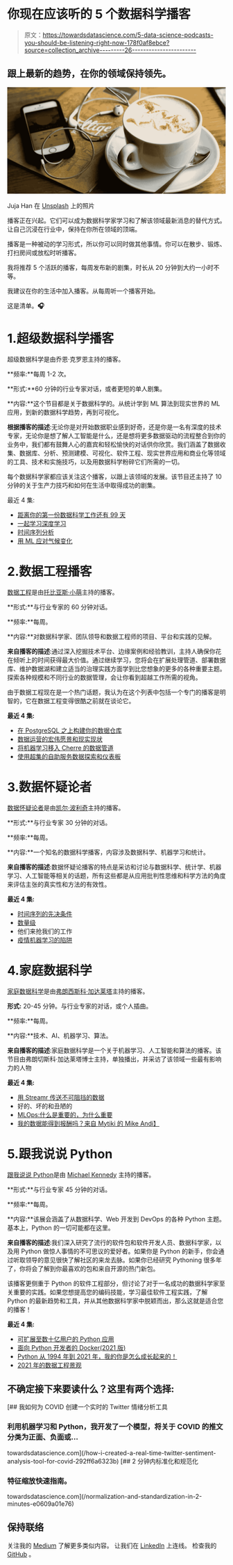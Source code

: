 # 你现在应该听的 5 个数据科学播客

> 原文：<https://towardsdatascience.com/5-data-science-podcasts-you-should-be-listening-right-now-178f0af8ebce?source=collection_archive---------26----------------------->

## 跟上最新的趋势，在你的领域保持领先。

![](img/2ec1226038393d92580444337c09ad31.png)

Juja Han 在 [Unsplash](https://unsplash.com/photos/uT55XxQLQGU) 上的照片

播客正在兴起。它们可以成为数据科学家学习和了解该领域最新消息的替代方式。让自己沉浸在行业中，保持在你所在领域的顶端。

播客是一种被动的学习形式，所以你可以同时做其他事情。你可以在散步、锻炼、打扫房间或放松时听播客。

我将推荐 5 个活跃的播客，每周发布新的剧集，时长从 20 分钟到大约一小时不等。

我建议在你的生活中加入播客。从每周听一个播客开始。

这是清单。**🎧**

# 1.超级数据科学播客

超级数据科学是由乔恩·克罗恩主持的播客。

**频率:**每周 1-2 次。

**形式:**60 分钟的行业专家对话，或者更短的单人剧集。

**内容:**这个节目都是关于数据科学的。从统计学到 ML 算法到现实世界的 ML 应用，到新的数据科学趋势，再到可视化。

**根据播客的描述**:无论你是对开始数据职业感到好奇，还是你是一名有深度的技术专家，无论你是想了解人工智能是什么，还是想将更多数据驱动的流程整合到你的业务中，我们都有鼓舞人心的嘉宾和轻松愉快的对话供你欣赏。我们涵盖了数据收集、数据库、分析、预测建模、可视化、软件工程、现实世界应用和商业化等领域的工具、技术和实施技巧，以及用数据科学粉碎它们所需的一切。

每个数据科学家都应该关注这个播客，以跟上该领域的发展。该节目还主持了 10 分钟的关于生产力技巧和如何在生活中取得成功的剧集。

最近 4 集:

*   [距离你的第一份数据科学工作还有 99 天](https://www.superdatascience.com/podcast/99-days-to-your-first-data-science-job)
*   [一起学习深度学习](https://www.superdatascience.com/podcast/learning-deep-learning-together)
*   [时间序列分析](https://www.superdatascience.com/podcast/time-series-analysis)
*   [用 ML 应对气候变化](https://www.superdatascience.com/podcast/tackling-climate-change-with-machine-learning)

# 2.数据工程播客

[数据工程](https://www.dataengineeringpodcast.com/)是由[托比亚斯·小萌](https://www.linkedin.com/in/tmacey/)主持的播客。

**形式:**与行业专家的 60 分钟对话。

**频率:**每周。

**内容:**对数据科学家、团队领导和数据工程师的项目、平台和实践的见解。

**来自播客的描述**:通过深入挖掘技术平台、边缘案例和经验教训，主持人确保你花在倾听上的时间获得最大价值。通过继续学习，您将会在扩展处理管道、部署数据库、维护数据湖和建立适当的治理实践方面学到比您想象的更多的各种重要主题。探索各种规模和不同行业的数据管理，会让你看到超越工作所需的视角。

由于数据工程现在是一个热门话题，我认为在这个列表中包括一个专门的播客是明智的，它在数据工程变得很酷之前就在谈论它。

**最近 4 集:**

*   [在 PostgreSQL 之上构建你的数据仓库](https://www.dataengineeringpodcast.com/postgresql-data-warehouse-episode-186/)
*   [数据运营的宏伟愿景和现实现状](https://www.dataengineeringpodcast.com/dataops-round-table-episode-313/)
*   [将机器学习移入 Cherre 的数据管道](https://www.dataengineeringpodcast.com/cherre-address-data-pipeline-episode-181/)
*   [使用超集的自助服务数据探索和仪表板](https://www.dataengineeringpodcast.com/superset-data-exploration-episode-182/)

# 3.数据怀疑论者

[数据怀疑论者](https://dataskeptic.com/)是由[凯尔·波利奇](https://www.linkedin.com/in/kyle-polich-5047193/)主持的播客。

**形式:**与行业专家 30 分钟的对话。

**频率:**每周。

**内容:**一个知名的数据科学播客，内容涉及数据科学、机器学习和统计。

**来自播客的描述**:数据怀疑论播客的特点是采访和讨论与数据科学、统计学、机器学习、人工智能等相关的话题，所有这些都是从应用批判性思维和科学方法的角度来评估主张的真实性和方法的有效性。

**最近 4 集:**

*   [时间序列的先决条件](https://dataskeptic.com/blog/episodes/2021/prerequisites-for-time-series)
*   [数量级](https://dataskeptic.com/blog/episodes/2021/orders-of-magnitude)
*   他们来抢我们的工作
*   [疫情机器学习的陷阱](https://dataskeptic.com/blog/episodes/2021/pandemic-machine-learning-pitfalls)

# 4.家庭数据科学

[家庭数据科学](https://datascienceathome.com/)是由[弗朗西斯科·加达莱塔](https://www.linkedin.com/in/fragadaleta/?originalSubdomain=be)主持的播客。

**形式:** 20-45 分钟。与行业专家的对话，或个人插曲。

**频率:**每周。

**内容:**技术、AI、机器学习、算法。

**来自播客的描述**:家庭数据科学是一个关于机器学习、人工智能和算法的播客。该节目由弗朗切斯科·加达莱塔博士主持，单独播出，并采访了该领域一些最有影响力的人物

**最近 4 集:**

*   [用 Streamr 传送不可阻挡的数据](https://datascienceathome.com/delivering-unstoppable-data-with-streamr-ep-154/)
*   好的、坏的和丑陋的
*   [MLOps:什么是重要的，为什么重要](https://datascienceathome.com/ml-ops-what-is/)
*   [我的数据能得到报酬吗？来自 Mytiki 的 Mike Andi】](https://datascienceathome.com/can-i-get-paid-for-my-data-with-mike-andi-from-mytiki-ep-150/)

# 5.跟我说说 Python

[跟我说说 Python](https://talkpython.fm/)是由 [Michael Kennedy](https://blog.michaelckennedy.net/) 主持的播客。

**形式:**与行业专家 45 分钟的对话。

**频率:**每周。

**内容:**该展会涵盖了从数据科学、Web 开发到 DevOps 的各种 Python 主题。基本上，Python 的一切可能都在这里。

**来自播客的描述**:我们深入研究了流行的软件包和软件开发人员、数据科学家，以及用 Python 做惊人事情的不可思议的爱好者。如果你是 Python 的新手，你会通过听取领导的意见很快了解社区的来龙去脉。如果你已经研究 Pythoning 很多年了，你将会了解到你最喜欢的包和来自开源的热门新包。

该播客更侧重于 Python 的软件工程部分，但讨论了对于一名成功的数据科学家至关重要的实践。如果您想提高您的编码技能，学习最佳软件工程实践，了解 Python 的最新趋势和工具，并从其他数据科学家中脱颖而出，那么这就是适合您的播客！

**最近 4 集:**

*   [可扩展至数十亿用户的 Python 应用](https://talkpython.fm/episodes/show/312/python-apps-that-scale-to-billions-of-users)
*   [面向 Python 开发者的 Docker(2021 版)](https://talkpython.fm/episodes/show/308/docker-for-python-developers-2021-edition)
*   [Python 从 1994 年到 2021 年，我的你是怎么成长起来的！](https://talkpython.fm/episodes/show/307/python-from-1994-to-2021-my-how-youve-grown)
*   [2021 年的数据工程景观](https://talkpython.fm/episodes/show/302/the-data-engineering-landscape-in-2021)

## 不确定接下来要读什么？这里有两个选择:

[](/how-i-created-a-real-time-twitter-sentiment-analysis-tool-for-covid-292ff6a6323b) [## 我如何为 COVID 创建一个实时的 Twitter 情绪分析工具

### 利用机器学习和 Python，我开发了一个模型，将关于 COVID 的推文分类为正面、负面或…

towardsdatascience.com](/how-i-created-a-real-time-twitter-sentiment-analysis-tool-for-covid-292ff6a6323b) [](/normalization-and-standardization-in-2-minutes-e0609a01e76) [## 2 分钟内标准化和规范化

### 特征缩放快速指南。

towardsdatascience.com](/normalization-and-standardization-in-2-minutes-e0609a01e76) 

## 保持联络

关注我的 [Medium](https://medium.com/@dimitris.effrosynidis) 了解更多类似内容。
让我们在 [LinkedIn](https://www.linkedin.com/in/dimitrios-effrosynidis/) 上连线。
检查我的 [GitHub](https://github.com/Deffro) 。